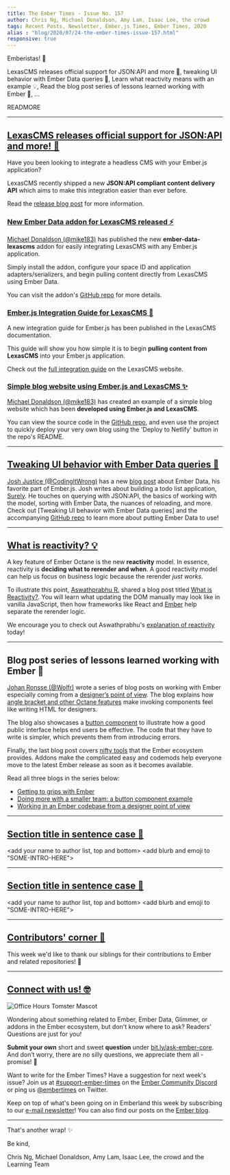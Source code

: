 ```yaml
---
title: The Ember Times - Issue No. 157
author: Chris Ng, Michael Donaldson, Amy Lam, Isaac Lee, the crowd
tags: Recent Posts, Newsletter, Ember.js Times, Ember Times, 2020
alias : "blog/2020/07/24-the-ember-times-issue-157.html"
responsive: true
---
```


<SAYING-HELLO-IN-YOUR-FAVORITE-LANGUAGE> Emberistas! 🐹

<SOME-INTRO-HERE-TO-KEEP-THEM-SUBSCRIBERS-READING>
LexasCMS releases official support for JSON:API and more 🎉,
tweaking UI behavior with Ember Data queries 📝,
Learn what reactivity means with an example 💡,
Read the blog post series of lessons learned working with Ember 📔,
...

READMORE

---

## [LexasCMS releases official support for JSON:API and more! 🎉](https://www.lexascms.com/blog/introducing-the-jsonapi-content-delivery-api/)

Have you been looking to integrate a headless CMS with your Ember.js application?

LexasCMS recently shipped a new **JSON:API compliant content delivery API** which aims to make this integration easier than ever before.

Read the [release blog post](https://www.lexascms.com/blog/introducing-the-jsonapi-content-delivery-api/) for more information.

### [New Ember Data addon for LexasCMS released ⚡️](https://github.com/LexasCMS/ember-data-lexascms)

<!--alex ignore easy-->
[Michael Donaldson (@mike183)](https://www.github.com/mike183) has published the new **ember-data-lexascms** addon for easily integrating LexasCMS with any Ember.js application.

Simply install the addon, configure your space ID and application adapters/serializers, and begin pulling content directly from LexasCMS using Ember Data.

You can visit the addon's [GitHub repo](https://github.com/LexasCMS/ember-data-lexascms) for more details.

### [Ember.js Integration Guide for LexasCMS 📕](https://www.lexascms.com/docs/integrations/ember-js/)

A new integration guide for Ember.js has been published in the LexasCMS documentation.

This guide will show you how simple it is to begin **pulling content from LexasCMS** into your Ember.js application.

Check out the [full integration guide](https://www.lexascms.com/docs/integrations/ember-js/) on the LexasCMS website.

### [Simple blog website using Ember.js and LexasCMS ✨](https://github.com/LexasCMS/example-ember-blog)

[Michael Donaldson (@mike183)](https://www.github.com/mike183) has created an example of a simple blog website which has been **developed using Ember.js and LexasCMS**.

You can view the source code in the [GitHub repo](https://github.com/LexasCMS/example-ember-blog), and even use the project to quickly deploy your very own blog using the 'Deploy to Netlify' button in the repo's README.

---

## [Tweaking UI behavior with Ember Data queries 📝](https://codingitwrong.com/2020/06/23/ember-list.html)


[Josh Justice (@CodingItWrong)](https://github.com/codingitwrong) has a new [blog post](https://codingitwrong.com/2020/06/23/ember-list.html) about Ember Data, his favorite part of Ember.js. Josh writes about building a todo list application, [Surely](https://github.com/CodingItWrong/surely-ember). He touches on querying with JSON:API, the basics of working with the model, sorting with Ember Data, the nuances of reloading, and more. Check out [Tweaking UI behavior with Ember Data queries] and the accompanying [GitHub repo](https://github.com/CodingItWrong/surely-ember) to learn more about putting Ember Data to use! 

---

## [What is reactivity? 💡](https://dev.to/theaswathprabhu/what-is-reactivity-116f)

<!-- alex disable just -->
A key feature of Ember Octane is the new **reactivity** model. In essence, reactivity is **deciding what to rerender and when**. A good reactivity model can help us focus on business logic because the rerender _just works_.
<!-- alex enable just -->

To illustrate this point, [Aswathprabhu R.](https://dev.to/theaswathprabhu) shared a blog post titled [What is Reactivity?](https://dev.to/theaswathprabhu/what-is-reactivity-116f). You will learn what updating the DOM manually may look like in vanilla JavaScript, then how frameworks like React and [Ember](https://guides.emberjs.com/release/in-depth-topics/autotracking-in-depth/) help separate the rerender logic.

We encourage you to check out Aswathprabhu's [explanation of reactivity](https://dev.to/theaswathprabhu/what-is-reactivity-116f) today!

---

## Blog post series of lessons learned working with Ember 📔

[Johan Ronsse (@Wolfr)](https://github.com/Wolfr) wrote a series of blog posts on working with Ember especially coming from a [designer’s point of view](https://mono.company/frontend/working-within-ember-designer-point-of-view/). The blog explains how [angle bracket and other Octane features](https://mono.company/frontend/getting-to-grips-with-ember/) make invoking components feel like writing HTML for designers.

The blog also showcases a [button component](https://mono.company/frontend/doing-more-with-a-smaller-team-an-ember-octane-example/) to illustrate how a good public interface helps end users be effective. The code that they have to write is simpler, which prevents them from introducing errors.

Finally, the last blog post covers [nifty tools](https://mono.company/frontend/working-within-ember-designer-point-of-view/) that the Ember ecosystem provides. Addons make the complicated easy and codemods help everyone move to the latest Ember release as soon as it becomes available.

Read all three blogs in the series below:

- [Getting to grips with Ember](https://mono.company/frontend/getting-to-grips-with-ember/)
- [Doing more with a smaller team: a button component example](https://mono.company/frontend/doing-more-with-a-smaller-team-an-ember-octane-example/)
- [Working in an Ember codebase from a designer point of view](https://mono.company/frontend/working-within-ember-designer-point-of-view/)

---

## [Section title in sentence case 🐹](section-url)

<change section title emoji>
<consider adding some bold to your paragraph>
<please include link to external article/repo/etc in paragraph / body text, not just header title above>

<add your name to author list, top and bottom>
<add blurb and emoji to "SOME-INTRO-HERE">

---

## [Section title in sentence case 🐹](section-url)

<change section title emoji>
<consider adding some bold to your paragraph>
<please include link to external article/repo/etc in paragraph / body text, not just header title above>

<add your name to author list, top and bottom>
<add blurb and emoji to "SOME-INTRO-HERE">

---

## [Contributors' corner 👏](https://guides.emberjs.com/release/contributing/repositories/)

<p>This week we'd like to thank our siblings for their contributions to Ember and related repositories! 💖</p>

---

## [Connect with us! 🤓](https://docs.google.com/forms/d/e/1FAIpQLScqu7Lw_9cIkRtAiXKitgkAo4xX_pV1pdCfMJgIr6Py1V-9Og/viewform)

<div class="blog-row">
  <img class="float-right small transparent padded" alt="Office Hours Tomster Mascot" title="Readers' Questions" src="/images/tomsters/officehours.png" />

  <p>Wondering about something related to Ember, Ember Data, Glimmer, or addons in the Ember ecosystem, but don't know where to ask? Readers’ Questions are just for you!</p>

  <p><strong>Submit your own</strong> short and sweet <strong>question</strong> under <a href="https://bit.ly/ask-ember-core" target="rq">bit.ly/ask-ember-core</a>. And don’t worry, there are no silly questions, we appreciate them all - promise! 🤞</p>

  <p>Want to write for the Ember Times? Have a suggestion for next week's issue? Join us at <a href="https://discordapp.com/channels/480462759797063690/485450546887786506">#support-ember-times</a> on the <a href="https://discordapp.com/invite/zT3asNS">Ember Community Discord</a> or ping us <a href="https://twitter.com/embertimes">@embertimes</a> on Twitter.</p>

  <p>Keep on top of what's been going on in Emberland this week by subscribing to our <a href="https://the-emberjs-times.ongoodbits.com/">e-mail newsletter</a>! You can also find our posts on the <a href="https://emberjs.com/blog/tags/newsletter.html">Ember blog</a>.</p>
</div>

---

That's another wrap! ✨

Be kind,

Chris Ng, Michael Donaldson, Amy Lam, Isaac Lee, the crowd and the Learning Team
